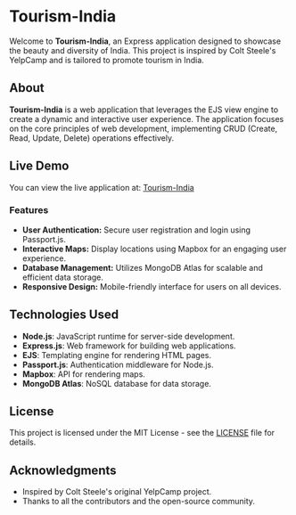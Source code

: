 # Tourism-India

Welcome to **Tourism-India**, an Express application designed to showcase the beauty and diversity of India. This project is inspired by Colt Steele's YelpCamp and is tailored to promote tourism in India.

## About

**Tourism-India** is a web application that leverages the EJS view engine to create a dynamic and interactive user experience. The application focuses on the core principles of web development, implementing CRUD (Create, Read, Update, Delete) operations effectively.

## Live Demo

You can view the live application at: [Tourism-India](https://tourismindia.onrender.com/)

### Features

- **User Authentication:** Secure user registration and login using Passport.js.
- **Interactive Maps:** Display locations using Mapbox for an engaging user experience.
- **Database Management:** Utilizes MongoDB Atlas for scalable and efficient data storage.
- **Responsive Design:** Mobile-friendly interface for users on all devices.

## Technologies Used

- **Node.js**: JavaScript runtime for server-side development.
- **Express.js**: Web framework for building web applications.
- **EJS**: Templating engine for rendering HTML pages.
- **Passport.js**: Authentication middleware for Node.js.
- **Mapbox**: API for rendering maps.
- **MongoDB Atlas**: NoSQL database for data storage.
## License

This project is licensed under the MIT License - see the [LICENSE](LICENSE) file for details.

## Acknowledgments

- Inspired by Colt Steele's original YelpCamp project.
- Thanks to all the contributors and the open-source community.




